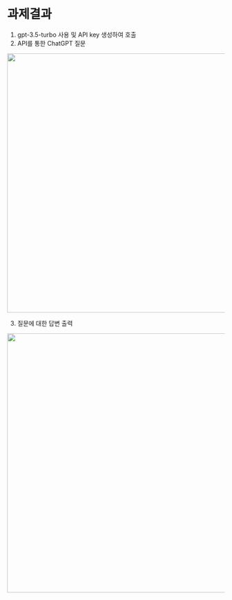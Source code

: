 과제결과
========
1. gpt-3.5-turbo 사용 및 API key 생성하여 호출
2. API를 통한 ChatGPT 질문
<img src = "https://github.com/Hwangwoosam/2023OCA_AzureFunction_OpenAPI/assets/61729954/81a95fbf-df7b-40d4-bafd-2d9ba9757af0" width="800px" height = "600px"/>


3. 질문에 대한 답변 출력  
<img src = "https://github.com/Hwangwoosam/2023OCA_AzureFunction_OpenAPI/assets/61729954/ae8b4c1c-e506-407e-927c-6679aab466df" width="800px" height = "600px"/>

